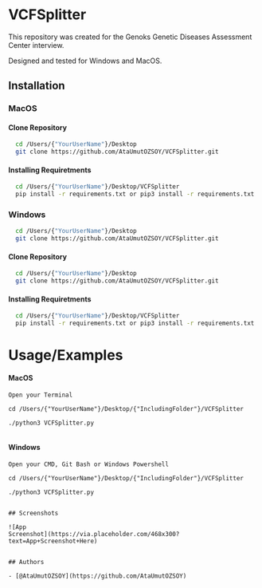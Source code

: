 # VCFSplitter


This repository was created for the Genoks Genetic Diseases Assessment 
Center interview. 

Designed and tested for Windows and MacOS.

## Installation

### MacOS

#### Clone Repository

```bash
  cd /Users/{"YourUserName"}/Desktop
  git clone https://github.com/AtaUmutOZSOY/VCFSplitter.git

```

#### Installing Requiretments


```bash
  cd /Users/{"YourUserName"}/Desktop/VCFSplitter
  pip install -r requirements.txt or pip3 install -r requirements.txt
```

### Windows

```bash
  cd /Users/{"YourUserName"}/Desktop
  git clone https://github.com/AtaUmutOZSOY/VCFSplitter.git

```

#### Clone Repository

```bash
  cd /Users/{"YourUserName"}/Desktop
  git clone https://github.com/AtaUmutOZSOY/VCFSplitter.git

```

#### Installing Requiretments


```bash
  cd /Users/{"YourUserName"}/Desktop/VCFSplitter
  pip install -r requirements.txt or pip3 install -r requirements.txt
```
# Usage/Examples



#### MacOS

```
Open your Terminal

cd /Users/{"YourUserName"}/Desktop/{"IncludingFolder"}/VCFSplitter

./python3 VCFSplitter.py


```

#### Windows


```
Open your CMD, Git Bash or Windows Powershell

cd /Users/{"YourUserName"}/Desktop/{"IncludingFolder"}/VCFSplitter

./python3 VCFSplitter.py


## Screenshots

![App 
Screenshot](https://via.placeholder.com/468x300?text=App+Screenshot+Here)


## Authors

- [@AtaUmutOZSOY](https://github.com/AtaUmutOZSOY)


